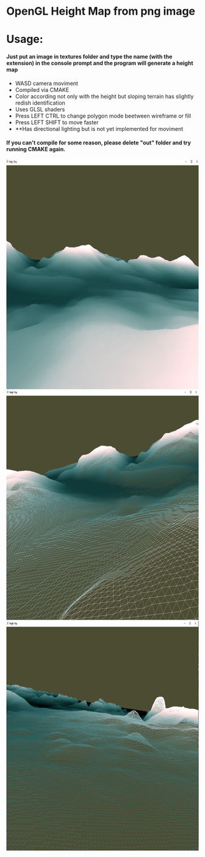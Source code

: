 

# OpenGL Height Map from png image

<html>
<body>
<h1>Usage: </h1>
<h4>Just put an image in textures folder and type the name (with the extension) in the console prompt and the program will generate a height map</h4>

<ul>
  <li>WASD camera moviment</li>
  <li>Compiled via CMAKE</li>
  <li>Color according not only with the height but sloping terrain has slightly redish identification</li>
  <li>Uses GLSL shaders</li>
  <li>Press LEFT CTRL to change polygon mode beetween wireframe or fill</li>
    <li>Press LEFT SHIFT to move faster</li>
    <li>**Has directional lighting but is not yet implemented for moviment </li>
</ul>



<h4>If you can't compile for some reason, please delete "out" folder and try running CMAKE again.</h4>



 <img src="demo.png" alt="Demo image" width="800" height="600"> 
  <img src="demo2.png" alt="Demo image" width="800" height="600"> 
   <img src="demo3.png" alt="Demo image" width="800" height="600"> 
 </body>
</html>